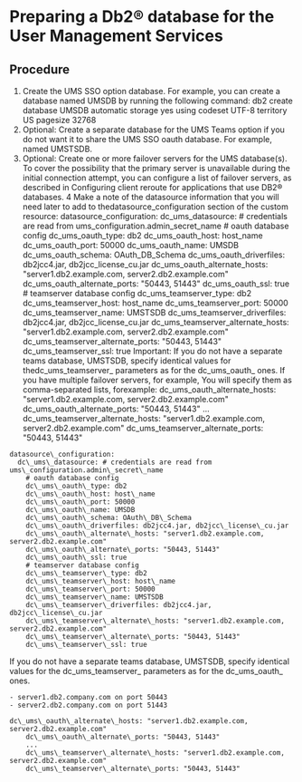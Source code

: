 # Preparing a Db2® database for the User Management Services

## Procedure

1. Create the UMS SSO option database.
For example, you can create a database named UMSDB by running the following
command:
db2 create database UMSDB automatic storage yes using codeset UTF-8 territory US pagesize 32768
2. Optional: 
Create a separate database for the UMS Teams option if you do not want it to share the UMS SSO
oauth database. For example, named UMSTSDB.
3. Optional: 
Create one or more failover servers for the UMS database(s).
To cover the possibility that the primary server is unavailable during the initial connection
attempt, you can configure a list of failover servers, as described in Configuring client reroute for applications that use DB2® databases.
4 Make a note of the datasource information that you will need later to add to thedatasource\_configuration section of the custom resource: datasource\_configuration: dc\_ums\_datasource: # credentials are read from ums\_configuration.admin\_secret\_name # oauth database config dc\_ums\_oauth\_type: db2 dc\_ums\_oauth\_host: host\_name dc\_ums\_oauth\_port: 50000 dc\_ums\_oauth\_name: UMSDB dc\_ums\_oauth\_schema: OAuth\_DB\_Schema dc\_ums\_oauth\_driverfiles: db2jcc4.jar, db2jcc\_license\_cu.jar dc\_ums\_oauth\_alternate\_hosts: "server1.db2.example.com, server2.db2.example.com" dc\_ums\_oauth\_alternate\_ports: "50443, 51443" dc\_ums\_oauth\_ssl: true # teamserver database config dc\_ums\_teamserver\_type: db2 dc\_ums\_teamserver\_host: host\_name dc\_ums\_teamserver\_port: 50000 dc\_ums\_teamserver\_name: UMSTSDB dc\_ums\_teamserver\_driverfiles: db2jcc4.jar, db2jcc\_license\_cu.jar dc\_ums\_teamserver\_alternate\_hosts: "server1.db2.example.com, server2.db2.example.com" dc\_ums\_teamserver\_alternate\_ports: "50443, 51443" dc\_ums\_teamserver\_ssl: true Important: If you do not have a separate teams database, UMSTSDB, specify identical values for thedc\_ums\_teamserver\_ parameters as for the dc\_ums\_oauth\_ ones. If you have multiple failover servers, for example, You will specify them as comma-separated lists, forexample: dc\_ums\_oauth\_alternate\_hosts: "server1.db2.example.com, server2.db2.example.com" dc\_ums\_oauth\_alternate\_ports: "50443, 51443" ... dc\_ums\_teamserver\_alternate\_hosts: "server1.db2.example.com, server2.db2.example.com" dc\_ums\_teamserver\_alternate\_ports: "50443, 51443"

```
datasource\_configuration:
  dc\_ums\_datasource: # credentials are read from ums\_configuration.admin\_secret\_name
    # oauth database config
    dc\_ums\_oauth\_type: db2
    dc\_ums\_oauth\_host: host\_name
    dc\_ums\_oauth\_port: 50000
    dc\_ums\_oauth\_name: UMSDB
    dc\_ums\_oauth\_schema: OAuth\_DB\_Schema
    dc\_ums\_oauth\_driverfiles: db2jcc4.jar, db2jcc\_license\_cu.jar
    dc\_ums\_oauth\_alternate\_hosts: "server1.db2.example.com, server2.db2.example.com"
    dc\_ums\_oauth\_alternate\_ports: "50443, 51443"
    dc\_ums\_oauth\_ssl: true
    # teamserver database config
    dc\_ums\_teamserver\_type: db2
    dc\_ums\_teamserver\_host: host\_name
    dc\_ums\_teamserver\_port: 50000
    dc\_ums\_teamserver\_name: UMSTSDB
    dc\_ums\_teamserver\_driverfiles: db2jcc4.jar, db2jcc\_license\_cu.jar
    dc\_ums\_teamserver\_alternate\_hosts: "server1.db2.example.com, server2.db2.example.com"
    dc\_ums\_teamserver\_alternate\_ports: "50443, 51443"
    dc\_ums\_teamserver\_ssl: true
```

If you do not have a separate teams database, UMSTSDB, specify identical values for the
dc\_ums\_teamserver\_ parameters as for the dc\_ums\_oauth\_ ones.

    - server1.db2.company.com on port 50443
    - server2.db2.company.com on port 51443

```
dc\_ums\_oauth\_alternate\_hosts: "server1.db2.example.com, server2.db2.example.com"
    dc\_ums\_oauth\_alternate\_ports: "50443, 51443"
    ...
    dc\_ums\_teamserver\_alternate\_hosts: "server1.db2.example.com, server2.db2.example.com"
    dc\_ums\_teamserver\_alternate\_ports: "50443, 51443"
```